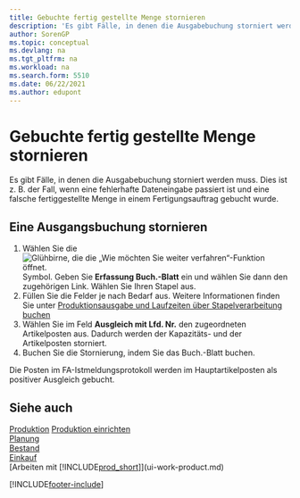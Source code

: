```yaml
---
title: Gebuchte fertig gestellte Menge stornieren
description: 'Es gibt Fälle, in denen die Ausgabebuchung storniert werden muss. In diesem Thema wird die Vorgehensweise zum Stornieren von Ausgangsbuchungen beschrieben.'
author: SorenGP
ms.topic: conceptual
ms.devlang: na
ms.tgt_pltfrm: na
ms.workload: na
ms.search.form: 5510
ms.date: 06/22/2021
ms.author: edupont
---
```

# Gebuchte fertig gestellte Menge stornieren

Es gibt Fälle, in denen die Ausgabebuchung storniert werden muss. Dies ist z. B. der Fall, wenn eine fehlerhafte Dateneingabe passiert ist und eine falsche fertiggestellte Menge in einem Fertigungsauftrag gebucht wurde.  

## Eine Ausgangsbuchung stornieren

1. Wählen Sie die ![Glühbirne, die die „Wie möchten Sie weiter verfahren“-Funktion öffnet.](media/ui-search/search_small.png "Sagen Sie mir, was Sie tun möchten") Symbol. Geben Sie **Erfassung Buch.-Blatt** ein und wählen Sie dann den zugehörigen Link. Wählen Sie Ihren Stapel aus.  
2. Füllen Sie die Felder je nach Bedarf aus. Weitere Informationen finden Sie unter [Produktionsausgabe und Laufzeiten über Stapelverarbeitung buchen](production-how-to-post-output-quantity.md)
3. Wählen Sie im Feld **Ausgleich mit Lfd. Nr.** den zugeordneten Artikelposten aus. Dadurch werden der Kapazitäts- und der Artikelposten storniert.  
4. Buchen Sie die Stornierung, indem Sie das Buch.-Blatt buchen.  

Die Posten im FA-Istmeldungsprotokoll werden im Hauptartikelposten als positiver Ausgleich gebucht.  

## Siehe auch

 [Produktion](production-manage-manufacturing.md) [Produktion einrichten](production-configure-production-processes.md)  
 [Planung](production-planning.md)  
 [Bestand](inventory-manage-inventory.md)  
 [Einkauf](purchasing-manage-purchasing.md)  
 [Arbeiten mit [!INCLUDE[prod_short](includes/prod_short.md)]](ui-work-product.md)  


[!INCLUDE[footer-include](includes/footer-banner.md)]